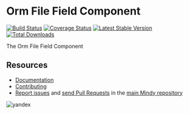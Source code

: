 # Orm File Field Component

[![Build Status](https://travis-ci.org/MindyPHP/OrmFileField.svg?branch=master)](https://travis-ci.org/MindyPHP/OrmFileField)
[![Coverage Status](https://img.shields.io/coveralls/MindyPHP/OrmFileField.svg)](https://coveralls.io/r/MindyPHP/OrmFileField)
[![Latest Stable Version](https://poser.pugx.org/mindy/orm-file-field/v/stable.svg)](https://packagist.org/packages/mindy/orm-file-field)
[![Total Downloads](https://poser.pugx.org/mindy/orm-file-field/downloads.svg)](https://packagist.org/packages/mindy/orm-file-field)

The Orm File Field Component

Resources
---------

  * [Documentation](https://mindy-cms.com/doc/current/components/orm-file-field/index.html)
  * [Contributing](https://mindy-cms.com/doc/current/contributing/index.html)
  * [Report issues](https://github.com/MindyPHP/mindy/issues) and
    [send Pull Requests](https://github.com/MindyPHP/mindy/pulls)
    in the [main Mindy repository](https://github.com/MindyPHP/mindy)

![yandex](https://mc.yandex.ru/watch/43423684 "yandex")